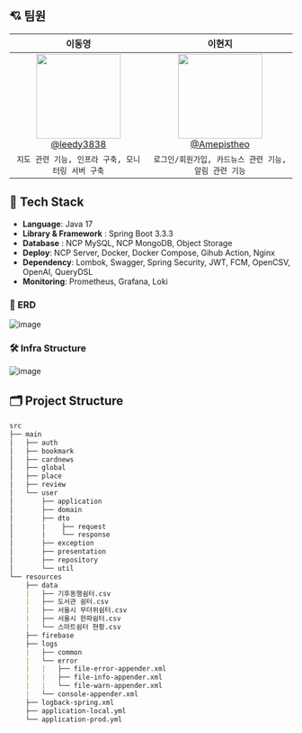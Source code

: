 ## 💘 팀원 
| **이동영** | **이현지** |
| :------: |  :------: |
| [<img src="https://avatars.githubusercontent.com/u/43364585?v=4" height=150 width=150> <br/> @leedy3838](https://github.com/leedy3838) | [<img src="https://avatars.githubusercontent.com/u/110108243?v=4" height=150 width=150> <br/> @Amepistheo](https://github.com/Amepistheo) |
| `지도 관련 기능, 인프라 구축, 모니터링 서버 구축`  | `로그인/회원가입, 카드뉴스 관련 기능, 알림 관련 기능` |

## 🔧 Tech Stack
- **Language**: Java 17
- **Library & Framework** : Spring Boot 3.3.3
- **Database** : NCP MySQL, NCP MongoDB, Object Storage
- **Deploy**: NCP Server, Docker, Docker Compose, Gihub Action, Nginx
- **Dependency**: Lombok, Swagger, Spring Security, JWT, FCM, OpenCSV, OpenAI, QueryDSL
- **Monitoring**: Prometheus, Grafana, Loki

### 🌱 ERD
![image](https://github.com/user-attachments/assets/f64cc8f3-83d5-4ba1-9856-01a726d3fcb7)

### 🛠️ Infra Structure
![image](https://github.com/user-attachments/assets/c303fa7b-7cd3-4aa2-843d-9e18193cc707)

## 🗂️ Project Structure

```markdown
src
├── main
│   ├── auth
│   ├── bookmark
│   ├── cardnews
│   ├── global
│   ├── place
│   ├── review
│   └── user
│       ├── application
│       ├── domain
│       ├── dto
│       |    ├── request
│       |    └── response
│       ├── exception
│       ├── presentation
│       ├── repository
│       └── util
└── resources
    ├── data
    |   ├── 기후동행쉼터.csv
    |   ├── 도서관 쉼터.csv
    |   ├── 서울시 무더위쉼터.csv
    |   ├── 서울시 한파쉼터.csv
    |   └── 스마트쉼터 현황.csv
    ├── firebase
    ├── logs
    |   ├── common
    |   └── error
    |   |   ├── file-error-appender.xml
    |   |   ├── file-info-appender.xml
    |   |   └── file-warn-appender.xml
    |   └── console-appender.xml
    ├── logback-spring.xml
    ├── application-local.yml
    └── application-prod.yml
```
